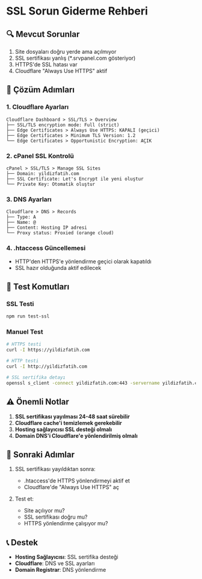 # SSL Sorun Giderme Rehberi

## 🔍 Mevcut Sorunlar
1. Site dosyaları doğru yerde ama açılmıyor
2. SSL sertifikası yanlış (*.srvpanel.com gösteriyor)
3. HTTPS'de SSL hatası var
4. Cloudflare "Always Use HTTPS" aktif

## 🚀 Çözüm Adımları

### 1. Cloudflare Ayarları
```
Cloudflare Dashboard > SSL/TLS > Overview
├── SSL/TLS encryption mode: Full (strict)
├── Edge Certificates > Always Use HTTPS: KAPALI (geçici)
├── Edge Certificates > Minimum TLS Version: 1.2
└── Edge Certificates > Opportunistic Encryption: AÇIK
```

### 2. cPanel SSL Kontrolü
```
cPanel > SSL/TLS > Manage SSL Sites
├── Domain: yildizfatih.com
├── SSL Certificate: Let's Encrypt ile yeni oluştur
└── Private Key: Otomatik oluştur
```

### 3. DNS Ayarları
```
Cloudflare > DNS > Records
├── Type: A
├── Name: @
├── Content: Hosting IP adresi
└── Proxy status: Proxied (orange cloud)
```

### 4. .htaccess Güncellemesi
- HTTP'den HTTPS'e yönlendirme geçici olarak kapatıldı
- SSL hazır olduğunda aktif edilecek

## 🧪 Test Komutları

### SSL Testi
```bash
npm run test-ssl
```

### Manuel Test
```bash
# HTTPS testi
curl -I https://yildizfatih.com

# HTTP testi  
curl -I http://yildizfatih.com

# SSL sertifika detayı
openssl s_client -connect yildizfatih.com:443 -servername yildizfatih.com
```

## ⚠️ Önemli Notlar

1. **SSL sertifikası yayılması 24-48 saat sürebilir**
2. **Cloudflare cache'i temizlemek gerekebilir**
3. **Hosting sağlayıcısı SSL desteği olmalı**
4. **Domain DNS'i Cloudflare'e yönlendirilmiş olmalı**

## 🔄 Sonraki Adımlar

1. SSL sertifikası yayıldıktan sonra:
   - .htaccess'de HTTPS yönlendirmeyi aktif et
   - Cloudflare'de "Always Use HTTPS" aç
   
2. Test et:
   - Site açılıyor mu?
   - SSL sertifikası doğru mu?
   - HTTPS yönlendirme çalışıyor mu?

## 📞 Destek

- **Hosting Sağlayıcısı**: SSL sertifika desteği
- **Cloudflare**: DNS ve SSL ayarları
- **Domain Registrar**: DNS yönlendirme
